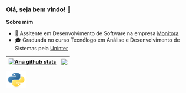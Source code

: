 ### Olá, seja bem vindo! 👋

**Sobre mim**

- 💼 Assitente em Desenvolvimento de Software na empresa [Monitora](https://monitora.info/app/webroot/site/)
- 🎓 Graduada no curso Tecnólogo em Análise e Desenvolvimento de Sistemas pela [Uninter](https://www.uninter.com/)

| <a href="https://github.com/Ana-Paula-Ferrari/github-readme-stats"><img align="center" src="https://github-readme-stats.vercel.app/api?username=Ana-Paula-Ferrari&show_icons=true&include_all_commits=true&theme=radical&hide_border=true" alt="Ana github stats" /></a> | <a href="https://github.com/Ana-Paula-Ferrari/github-readme-stats"><img align="center" src="https://github-readme-stats.vercel.app/api/top-langs/?username=Ana-Paula-Ferrari&layout=compact&theme=radical&hide_border=true" /></a> |
| ------------- | ------------- |

<img align="left" alt="Rafa-Python" height="45" width="55" src="https://raw.githubusercontent.com/devicons/devicon/master/icons/python/python-original.svg">

